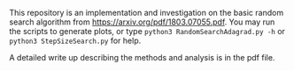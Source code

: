 This repository is an implementation and investigation on the basic random search algorithm from https://arxiv.org/pdf/1803.07055.pdf.
You may run the scripts to generate plots, or type ```python3 RandomSearchAdagrad.py -h``` or ```python3 StepSizeSearch.py``` for help.

A detailed write up describing the methods and analysis is in the pdf file.
